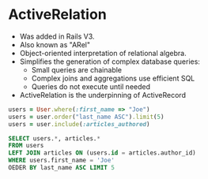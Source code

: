 # ActiveRelation


- Was added in Rails V3.
- Also known as "ARel"
- Object-oriented interpretation of relational algebra.
- Simplifies the generation of complex database  queries:
  - Small queries are chainable
  - Complex joins and aggregations use efficient SQL
  - Queries do not execute until needed
- ActiveRelation is the underpinning of ActiveRecord

```ruby
users = User.where(:first_name => "Joe")
users = user.order("last_name ASC").limit(5)
users = user.include(:articles_authored)
```

```SQL
SELECT users.*, articles.*
FROM users
LEFT JOIN articles ON (users.id = articles.author_id)
WHERE users.first_name = 'Joe'
OEDER BY last_name ASC LIMIT 5
```